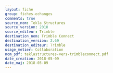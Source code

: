 ```yaml
---
layout: fiche
group: fiches-echanges
comments: true
source_nom: Tekla Structures
source_version: 2018
source_editeur: Trimble
destination_nom: Trimble Connect
destination_version: 2.69
destination_editeur: Trimble
usage_metier: Collaboration
nom_pdf: teklastructures-vers-trimbleconnect.pdf
date_creation: 2018-05-09
date_maj: 2018-05-09
---
```

